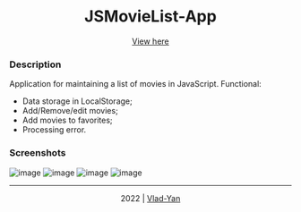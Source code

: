 # <div align="center">JSMovieList-App</div>

 <div align="center"> 
<a href="https://vlad-yan.github.io/JSMovieList-App/">View here</a>
</div>

### Description
Application for maintaining a list of movies in JavaScript.
Functional:
- Data storage in LocalStorage;
- Add/Remove/edit movies;
- Add movies to favorites;
- Processing error.

### Screenshots
![image](https://user-images.githubusercontent.com/93535054/203711927-b504b0fc-4ceb-482b-a4f1-a7cc87693418.png)
![image](https://user-images.githubusercontent.com/93535054/203717535-917a5bd3-b739-46ca-b134-0f00ec86e873.png)
![image](https://user-images.githubusercontent.com/93535054/203717613-2d424d86-209f-4076-bff8-a226d59d4298.png)
![image](https://user-images.githubusercontent.com/93535054/203048376-c832b8c4-6f7f-499b-807d-2cec6f9221f0.png)

***

<div align="center">
    2022 | <a href="https://github.com/Vlad-Yan"> Vlad-Yan </a>
</div>